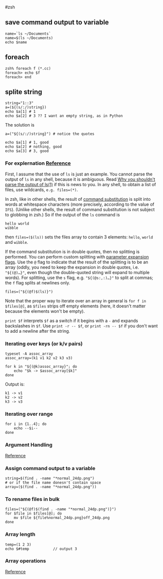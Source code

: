 #zsh
## save command output to variable
	name=`ls ~/Documents`
	name=$(ls ~/Documents)
	echo $name

## foreach
	zsh% foreach f (*.cc)
	foreach> echo $f
	foreach> end
	
## splite string
	string="1::3"
	a=(${(s/:/)string})
	echo $a[1] # 1
	echo $a[2] # 3 ?? I want an empty string, as in Python
The solution is

	a=("${(s/:/)string}") # notice the quotes

	echo $a[1] # 1, good
	echo $a[2] # nothing, good
	echo $a[3] # 3, good
	
### For explernation [Reference](http://unix.stackexchange.com/questions/28854/list-elements-with-spaces-in-zsh)

First, I assume that the use of `ls` is just an example. You cannot parse the output of `ls` in any shell, because it is ambiguous. Read [Why you shouldn't parse the output of ls(1)](http://mywiki.wooledge.org/ParsingLs) if this is news to you. In any shell, to obtain a list of files, use wildcards, `e.g. files=(*)`.

In zsh, like in other shells, the result of [command substitution](http://zsh.sourceforge.net/Doc/Release/Expansion.html#Command-Substitution) is split into words at whitespace characters (more precisely, according to the value of `IFS`). (Unlike other shells, the result of command substitution is not subject to globbing in zsh.) So if the output of the `ls` command is

	hello world
	wibble
then `files=($(ls))` sets the files array to contain 3 elements: `hello`, `world` and `wibble`.

If the command substitution is in double quotes, then no splitting is performed. You can perform custom splitting with [parameter expansion flags](http://zsh.sourceforge.net/Doc/Release/Expansion.html#Parameter-Expansion-Flags). Use the `@` flag to indicate that the result of the splitting is to be an array (oddly, you need to keep the expansion in double quotes, i.e. `"${(@)…}"`, even though the double-quoted string will expand to multiple words). For splitting, use the `s` flag, e.g. `"${(@s:,:)…}"` to split at commas; the `f` flag splits at newlines only.

	files=("${(@f)$(ls)}")
Note that the proper way to iterate over an array in general is `for f in $files[@]`, as `$files` strips off empty elements (here, it doesn't matter because the elements won't be empty).

`print $f` interprets `$f` as a switch if it begins with a `-` and expands backslashes in `$f`. Use `print -r -- $f`, or `print -rn -- $f` if you don't want to add a newline after the string.

### Iterating over keys (or k/v pairs)
	typeset -A assoc_array
	assoc_array=(k1 v1 k2 v2 k3 v3)

	for k in "${(@k)assoc_array}"; do
		echo "$k -> $assoc_array[$k]"
	done
Output is:

	k1 -> v1
	k2 -> v2
	k3 -> v3

### Iterating over range
	for i in {1..4}; do
		echo --$i--
	done

### Argument Handling
[Reference](http://zshwiki.org/home/scripting/args)

### Assign command output to a variable
	string=$(find . -name "*normal_24dp.png")
	# or if the file name donesn't contain space
	array=($(find . -name "*normal_24dp.png"))

### To rename files in bulk
	files=("${(@f)$(find . -name "*normal_24dp.png")}")
	for $file in $files[@]; do
		mv $file ${file%normal_24dp.png}off_24dp.png
	done

### Array length
	temp=(1 2 3)
	echo $#temp           // output 3

### Array operations
[Reference](http://zshwiki.org/home/scripting/array)